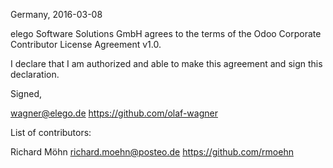 Germany, 2016-03-08

elego Software Solutions GmbH agrees to the terms of the Odoo Corporate
Contributor License Agreement v1.0.

I declare that I am authorized and able to make this agreement and sign this
declaration.

Signed,

<name> wagner@elego.de https://github.com/olaf-wagner

List of contributors:

Richard Möhn richard.moehn@posteo.de https://github.com/rmoehn
